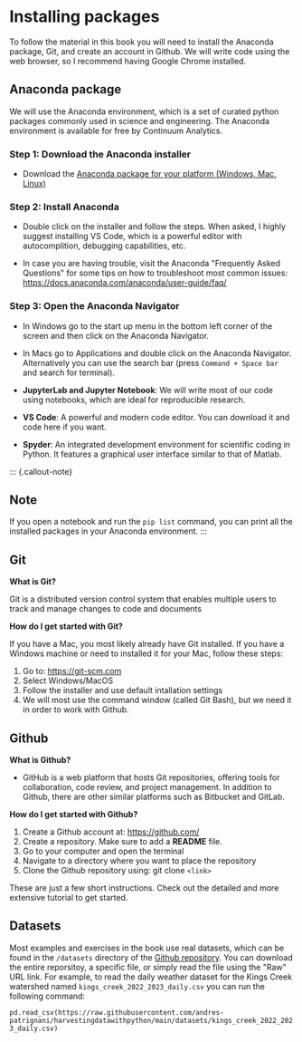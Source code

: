 # Installing packages

To follow the material in this book you will need to install the Anaconda package, Git, and create an account in Github. We will write code using the web browser, so I recommend having Google Chrome installed.

## Anaconda package

We will use the Anaconda environment, which is a set of curated python packages commonly used in science and engineering. The Anaconda environment is available for free by Continuum Analytics.

### Step 1: Download the Anaconda installer

* Download the [Anaconda package for your platform (Windows, Mac, Linux)](https://www.anaconda.com/download)

### Step 2: Install Anaconda

* Double click on the installer and follow the steps. When asked, I highly suggest installing VS Code, which is a powerful editor with autocomplition, debugging capabilities, etc.

* In case you are having trouble, visit the Anaconda "Frequently Asked Questions" for some tips on how to troubleshoot most common issues: <https://docs.anaconda.com/anaconda/user-guide/faq/>

### Step 3: Open the Anaconda Navigator

* In Windows go to the start up menu in the bottom left corner of the screen and then click on the Anaconda Navigator.

* In Macs go to Applications and double click on the Anaconda Navigator. Alternatively you can use the search bar (press `Command + Space bar` and search for terminal).

* **JupyterLab and Jupyter Notebook**: We will write most of our code using notebooks, which are ideal for reproducible research.

* **VS Code**: A powerful and modern code editor. You can download it and code here if you want.

* **Spyder**: An integrated development environment for scientific coding in Python. It features a graphical user interface similar to that of Matlab.


::: {.callout-note}
## Note
If you open a notebook and run the `pip list` command, you can print all the installed packages in your Anaconda environment.
:::


## Git

**What is Git?**

Git is a distributed version control system that enables multiple users to track and manage changes to code and documents

**How do I get started with Git?**

If you have a Mac, you most likely already have Git installed. If you have a Windows machine or need to installed it for your Mac, follow these steps:

1. Go to: https://git-scm.com
2. Select Windows/MacOS
3. Follow the installer and use default intallation settings
4. We will most use the command window (called Git Bash), but we need it in order to work with Github.

## Github

**What is Github?**

* GitHub is a web platform that hosts Git repositories, offering tools for collaboration, code review, and project management. In addition to Github, there are other similar platforms such as Bitbucket and GitLab.

**How do I get started with Github?**

1. Create a Github account at: https://github.com/
2. Create a repository. Make sure to add a **README** file.
3. Go to your computer and open the terminal
4. Navigate to a directory where you want to place the repository
5. Clone the Github repository using: git clone `<link>`

These are just a few short instructions. Check out the detailed and more extensive tutorial to get started.


## Datasets

Most examples and exercises in the book use real datasets, which can be found in the `/datasets` directory of the [Github repository](https://github.com/andres-patrignani/harvestingdatawithpython). You can download the entire reporsitoy, a specific file, or simply read the file using the "Raw" URL link. For example, to read the daily weather dataset for the Kings Creek watershed named `kings_creek_2022_2023_daily.csv` you can run the following command:

`pd.read_csv(https://raw.githubusercontent.com/andres-patrignani/harvestingdatawithpython/main/datasets/kings_creek_2022_2023_daily.csv)`

